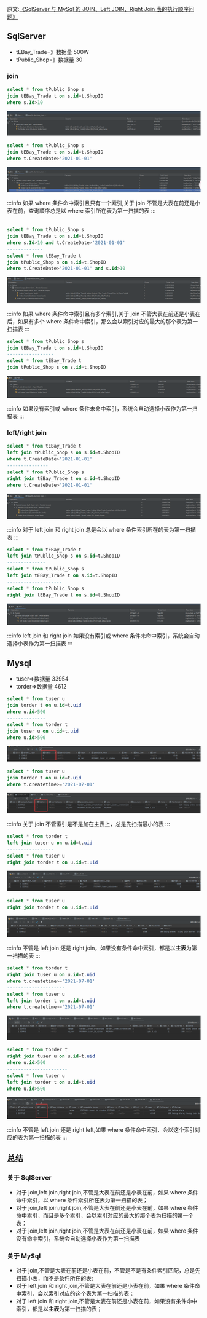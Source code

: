 原文:[《SqlServer 与 MySql 的 JOIN、Left JOIN、Right Join 表的执行顺序问题》](https://blog.csdn.net/hutao1101175783/article/details/118605557)

## SqlServer

- tEBay_Trade=》数据量 500W
- tPublic_Shop=》数据量 30

### join

```sql
select * from tPublic_Shop s
join tEBay_Trade t on s.id=t.ShopID
where s.Id>10
```

![ssqljoin1.png](/docs/database/ssqljoin1.png)

```sql
select * from tPublic_Shop s
join tEBay_Trade t on s.id=t.ShopID
where t.CreateDate>'2021-01-01'
```

![ssqljoin2.png](/docs/database/ssqljoin2.png)

:::info
如果 where 条件命中索引且只有一个索引,关于 join 不管是大表在前还是小表在前，查询顺序总是以 where 索引所在表为第一扫描的表
:::

```sql

select * from tPublic_Shop s
join tEBay_Trade t on s.id=t.ShopID
where s.Id>10 and t.CreateDate>'2021-01-01'
-------------
select * from tEBay_Trade t
join tPublic_Shop s on s.id=t.ShopID
where t.CreateDate>'2021-01-01' and s.Id>10
```

![ssqljoin3.png](/docs/database/ssqljoin3.png)

:::info
如果 where 条件命中索引且有多个索引,关于 join 不管大表在前还是小表在后，如果有多个 where 条件命中索引，那么会以索引对应的最大的那个表为第一扫描表
:::

```sql
select * from tPublic_Shop s
join tEBay_Trade t on s.id=t.ShopID
-----------------
select * from tEBay_Trade t
join tPublic_Shop s on s.id=t.ShopID
```

![ssqljoin4.png](/docs/database/ssqljoin4.png)

:::info
如果没有索引或 where 条件未命中索引，系统会自动选择小表作为第一扫描表
:::

### left/right join

```sql
select * from tEBay_Trade t
left join tPublic_Shop s on s.id=t.ShopID
where t.CreateDate>'2021-01-01'
---------------
select * from tPublic_Shop s
right join tEBay_Trade t on s.id=t.ShopID
where t.CreateDate>'2021-01-01'
```

![ssqllrjoin1.png](/docs/database/ssqllrjoin1.png)

:::info
对于 left join 和 right join 总是会以 where 条件索引所在的表为第一扫描表
:::

```sql
select * from tEBay_Trade t
left join tPublic_Shop s on s.id=t.ShopID
--------------
select * from tPublic_Shop s
left join tEBay_Trade t on s.id=t.ShopID
--------------------
select * from tPublic_Shop s
right join tEBay_Trade t on s.id=t.ShopID
```

![ssqllrjoin2.png](/docs/database/ssqllrjoin2.png)

:::info
left join 和 right join 如果没有索引或 where 条件未命中索引，系统会自动选择小表作为第一扫描表
:::

## Mysql

- tuser=>数据量 33954
- torder=>数据量 4612

```sql
select * from tuser u
join torder t on u.id=t.uid
where u.id>500
--------------
select * from torder t
join tuser u on u.id=t.uid
where u.id>500
```

![mysqljoin1.png](/docs/database/mysqljoin1.png)

```sql
select * from tuser u
join torder t on u.id=t.uid
where t.createtime>='2021-07-01'
```

![mysqljoin2.png](/docs/database/mysqljoin2.png)

:::info
关于 join 不管索引是不是加在主表上，总是先扫描最小的表
:::

```sql
select * from torder t
left join tuser u on u.id=t.uid
-----------------
select * from tuser u
right join torder t on u.id=t.uid
```

![mysqllrjoin1.png](/docs/database/mysqllrjoin1.png)

```sql
select * from tuser u
right join torder t on u.id=t.uid
```

![mysqllrjoin2.png](/docs/database/mysqllrjoin2.png)

:::info
不管是 left join 还是 right join，如果没有条件命中索引，都是以**主表**为第一扫描的表
:::

```sql
select * from torder t
right join tuser u on u.id=t.uid
where t.createtime>='2021-07-01'
---------------------
select * from tuser u
left join torder t on u.id=t.uid
where t.createtime>='2021-07-01'
```

![mysqllrjoin3.png](/docs/database/mysqllrjoin3.png)

```sql
select * from torder t
right join tuser u on u.id=t.uid
where u.id>500
----------------------
select * from tuser u
left join torder t on u.id=t.uid
where u.id>500
```

![mysqllrjoin4.png](/docs/database/mysqllrjoin4.png)

:::info
不管是 left join 还是 right left,如果 where 条件命中索引，会以这个索引对应的表为第一扫描的表
:::

## 总结

### 关于 SqlServer

- 对于 join,left join,right join,不管是大表在前还是小表在前，如果 where 条件命中索引，以 where 条件索引所在表为第一扫描的表；
- 对于 join,left join,right join,不管是大表在前还是小表在前，如果 where 条件命中索引，而且是多个索引，会以索引对应的最大的那个表为扫描的第一个表；
- 对于 join,left join,right join,不管是大表在前还是小表在前，如果 where 条件没有命中索引，系统会自动选择小表作为第一扫描表

### 关于 MySql

- 对于 join,不管是大表在前还是小表在前，不管是不是有条件索引匹配，总是先扫描小表，而不是条件所在的表;
- 对于 left join 和 right join,不管是大表在前还是小表在前，如果 where 条件命中索引，会以索引对应的这个表为第一扫描的表；
- 对于 left join 和 right join,不管是大表在前还是小表在前，如果没有条件命中索引，都是以**主表**为第一扫描的表；
